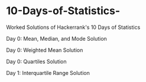 # 10-Days-of-Statistics-
Worked Solutions of Hackerrank's 10 Days of Statistics

Day 0: Mean, Median, and Mode
Solution

Day 0: Weighted Mean
Solution

Day 0: Quartiles
Solution

Day 1: Interquartile Range
Solution
